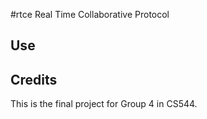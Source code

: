 #rtce
Real Time Collaborative Protocol

## Use

## Credits
This is the final project for Group 4 in CS544.